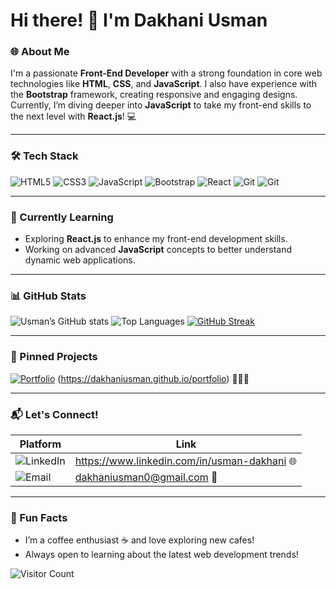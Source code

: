 # Hi there! 👋 I'm Dakhani Usman

### 🌐 About Me
I'm a passionate **Front-End Developer** with a strong foundation in core web technologies like **HTML**, **CSS**, and **JavaScript**. I also have experience with the **Bootstrap** framework, creating responsive and engaging designs. Currently, I’m diving deeper into **JavaScript** to take my front-end skills to the next level with **React.js**! 💻

---

### 🛠 Tech Stack
![HTML5](https://img.shields.io/badge/-HTML5-E34F26?style=for-the-badge&logo=html5&logoColor=white)
![CSS3](https://img.shields.io/badge/-CSS3-1572B6?style=for-the-badge&logo=css3&logoColor=white)
![JavaScript](https://img.shields.io/badge/-JavaScript-F7DF1E?style=for-the-badge&logo=javascript&logoColor=black)
![Bootstrap](https://img.shields.io/badge/-Bootstrap-7952B3?style=for-the-badge&logo=bootstrap&logoColor=white)
![React](https://img.shields.io/badge/-React-61DAFB?style=for-the-badge&logo=react&logoColor=black)
![Git](https://img.shields.io/badge/-Git-F05032?style=for-the-badge&logo=git&logoColor=white)
![Git](https://img.shields.io/badge/-Github-1d1c1b?style=for-the-badge&logo=github&logoColor=white)

---

### 🎯 Currently Learning
- Exploring **React.js** to enhance my front-end development skills.
- Working on advanced **JavaScript** concepts to better understand dynamic web applications.

---

### 📊 GitHub Stats

![Usman’s GitHub stats](https://github-readme-stats.vercel.app/api?username=DakhaniUsman&show_icons=true&theme=radical)
![Top Languages](https://github-readme-stats.vercel.app/api/top-langs/?username=DakhaniUsman&layout=compact&theme=radical)
[![GitHub Streak](https://streak-stats.demolab.com?user=DakhaniUsman&theme=radical)](https://git.io/streak-stats)



---

### 📌 Pinned Projects
[![Portfolio](https://img.shields.io/badge/-Portfolio-blueviolet?style=for-the-badge)](https://github.com/your-username/portfolio)  (https://dakhaniusman.github.io/portfolio) 👨🏻‍💻

---

### 📬 Let's Connect!

| Platform | Link |
| -------- | ---- |
| ![LinkedIn](https://img.shields.io/badge/LinkedIn-%230077B5.svg?&style=for-the-badge&logo=linkedin&logoColor=white) | https://www.linkedin.com/in/usman-dakhani 🌐 |
| ![Email](https://img.shields.io/badge/Email-D14836?style=for-the-badge&logo=gmail&logoColor=white) | dakhaniusman0@gmail.com 📧 |

---

### 🌱 Fun Facts
- I’m a coffee enthusiast ☕ and love exploring new cafes!
- Always open to learning about the latest web development trends!

![Visitor Count](https://komarev.com/ghpvc/?username=DakhaniUsman&color=blue)
